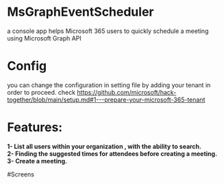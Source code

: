 # MsGraphEventScheduler
a console app helps Microsoft 365 users to quickly schedule a meeting using Microsoft Graph API

# Config
you can change the configuration in setting file by adding your  tenant in order to proceed. 
check https://github.com/microsoft/hack-together/blob/main/setup.md#1---prepare-your-microsoft-365-tenant

# Features:
<b>1- List all users within your organization , with the ability to search.</b>
<br/>
<b>2- Finding the suggested times for  attendees before creating a meeting.</b>
<br/>
<b>3- Create a meeting.</b>

#Screens
